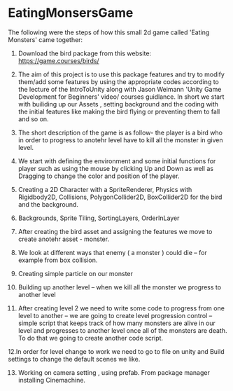 # EatingMonsersGame
The following were the steps of how this small 2d game called 'Eating Monsters' came together:

1. Download the bird package from this website: https://game.courses/birds/

2. The aim of this project is to use this package features and try to modify them/add some features by using the appropriate codes according to the lecture of the IntroToUnity along with Jason Weimann 'Unity Game Development for Beginners' video/ courses guidlance. In short we start with builiding up our Assets , setting background and the coding with the initial features like making the bird flying or preventing them to fall and so on.

3. The short description of the game is as follow- the player is a bird who in order to progress to anotehr level have to kill all the monster in given level.

4. We start with defining the environment and some initial functions for player such as using the mouse by clicking Up and Down as well as Dragging to change the color and position of the player.

5. Creating a 2D Character with a SpriteRenderer, Physics with Rigidbody2D, Collisions, PolygonCollider2D, BoxCollider2D for the bird and the background.

6. Backgrounds, Sprite Tiling, SortingLayers, OrderInLayer

7. After creating the bird asset and assigning the features we move to create anotehr asset - monster.

8. We look at different ways that enemy ( a monster ) could die – for example from box collision.

9. Creating simple particle on our monster

10. Building up another level – when we kill all the monster we progress to another level

11. After creating level 2 we need to write some code to progress from one level to another – we are going to create level progression control – simple script that keeps track of how many monsters are alive in our level and progresses to another level once all of the monsters are death. To do that we going to create another code script.

12.In order for level change to work we need to go to file on unity and Build settings to change the default scenes we like.

13. Working on camera setting , using prefab. From package manager installing Cinemachine.
